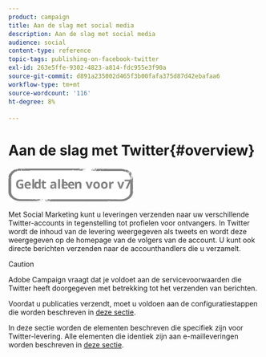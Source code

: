 ```yaml
---
product: campaign
title: Aan de slag met social media
description: Aan de slag met social media
audience: social
content-type: reference
topic-tags: publishing-on-facebook-twitter
exl-id: 263e5ffe-9302-4823-a814-fdc955e3f90a
source-git-commit: d891a235002d465f3b00fafa375d87d42ebafaa6
workflow-type: tm+mt
source-wordcount: '116'
ht-degree: 8%

---
```


# Aan de slag met Twitter{#overview}

![](../../assets/v7-only.svg)

Met Social Marketing kunt u leveringen verzenden naar uw verschillende Twitter-accounts in tegenstelling tot profielen voor ontvangers. In Twitter wordt de inhoud van de levering weergegeven als tweets en wordt deze weergegeven op de homepage van de volgers van de account. U kunt ook directe berichten verzenden naar de accounthandlers die u verzamelt.

>[!CAUTION]
>
>Adobe Campaign vraagt dat je voldoet aan de servicevoorwaarden die Twitter heeft doorgegeven met betrekking tot het verzenden van berichten.
>
>Voordat u publicaties verzendt, moet u voldoen aan de configuratiestappen die worden beschreven in [deze sectie](../../social/using/starting-workflows.md).

In deze sectie worden de elementen beschreven die specifiek zijn voor Twitter-levering. Alle elementen die identiek zijn aan e-mailleveringen worden beschreven in [deze sectie](../../delivery/using/about-email-channel.md).
